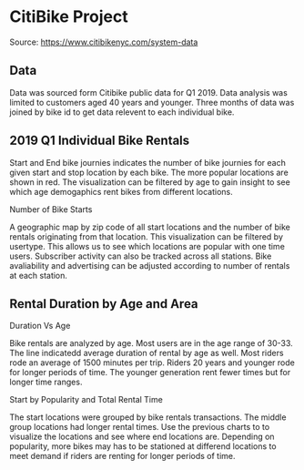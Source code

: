# CitiBike Project

Source: https://www.citibikenyc.com/system-data 

## Data

Data was sourced form Citibike public data for Q1 2019. Data analysis was limited to customers aged 40 years and younger. Three months of  data was joined by bike id to get data relevent to each individual bike. 

## 2019 Q1 Individual Bike Rentals

Start and End bike journies indicates the number of bike journies for each given start and stop location by each bike. The more popular locations are shown in red. The visualization can be filtered by age to gain insight to see which age demogaphics rent bikes from different locations. 

Number of Bike Starts

A geographic map by zip code of all start locations and the number of bike rentals originating from that location. This visualization can be filtered by usertype. This allows us to see which locations are popular with one time users. Subscriber activity can also be tracked across all stations. Bike avaliability and advertising can be adjusted according to number of rentals at each station. 

## Rental Duration by Age and Area

Duration Vs Age

Bike rentals are analyzed by age. Most users are in the age range of 30-33. The line indicatedd average duration of rental by age as well. Most riders rode an average of 1500 minutes per trip. Riders 20 years and younger rode for longer periods of time. The younger generation rent fewer times but for longer time ranges. 

Start by Popularity and Total Rental Time 

The start locations were grouped by bike rentals transactions. The middle group locations had longer rental times. Use the previous charts to to visualize the locations and see where end locations are. Depending on popularity, more bikes may has to be stationed at differend locations to meet demand if riders are renting for longer periods of time. 


